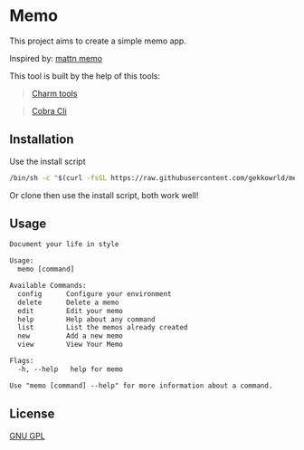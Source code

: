 # Memo

This project aims to create a simple memo app.

Inspired by:
[mattn memo](https://github.com/mattn/memo)

This tool is built by the help of this tools:

> [Charm tools](https://github.com/charmbracelet)

> [Cobra Cli](https://github.com/spf13/cobra-cli)

## Installation

Use the install script

```sh
/bin/sh -c "$(curl -fsSL https://raw.githubusercontent.com/gekkowrld/memo/HEAD/install.sh)"
```

Or clone then use the install script, both work well!

## Usage

```txt
Document your life in style

Usage:
  memo [command]

Available Commands:
  config      Configure your environment
  delete      Delete a memo
  edit        Edit your memo
  help        Help about any command
  list        List the memos already created
  new         Add a new memo
  view        View Your Memo

Flags:
  -h, --help   help for memo

Use "memo [command] --help" for more information about a command.
```

## License

[GNU GPL](./LICENSE)
